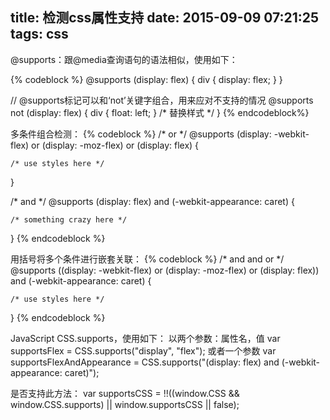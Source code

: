 title: 检测css属性支持
date: 2015-09-09 07:21:25
tags: css
---
@supports：跟@media查询语句的语法相似，使用如下：

{% codeblock %}
@supports (display: flex) {
	div { display: flex; }
}

// @supports标记可以和‘not’关键字组合，用来应对不支持的情况
@supports not (display: flex) {
	div { float: left; } /* 替换样式 */
}
{% endcodeblock%}

多条件组合检测：
{% codeblock %}
/* or */
@supports (display: -webkit-flex) or
          (display: -moz-flex) or
          (display: flex) {
 
    /* use styles here */
}
 
/* and */
@supports (display: flex) and (-webkit-appearance: caret) {
 
	/* something crazy here */
}
{% endcodeblock %}

用括号将多个条件进行嵌套关联：
{% codeblock %}
/* and and or */
@supports ((display: -webkit-flex) or
          (display: -moz-flex) or
          (display: flex)) and (-webkit-appearance: caret) {
 
    /* use styles here */
}
{% endcodeblock %}

JavaScript CSS.supports，使用如下：
以两个参数：属性名，值
var supportsFlex = CSS.supports("display", "flex");
或者一个参数
var supportsFlexAndAppearance = CSS.supports("(display: flex) and (-webkit-appearance: caret)");

是否支持此方法：
var supportsCSS = !!((window.CSS && window.CSS.supports) || window.supportsCSS || false);